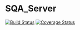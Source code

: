 SQA_Server
==========
[![Build Status](https://travis-ci.org/desertblackeagle/SQA_Server.png)](https://travis-ci.org/desertblackeagle/SQA_Server)
[![Coverage Status](https://coveralls.io/r/desertblackeagle/SQA_Server.png?branch=master)](https://coveralls.io/r/desertblackeagle/SQA_Server?branch=master)
